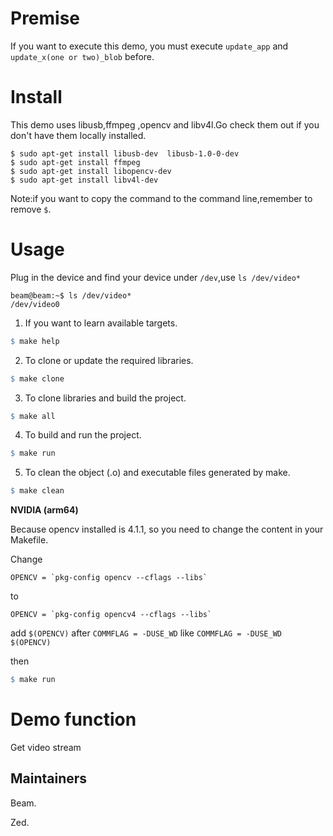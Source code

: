 # Premise

If you want to execute this demo, you must execute `update_app` and `update_x(one or two)_blob` before.

# Install

This demo uses libusb,ffmpeg ,opencv and libv4l.Go check them out if you don't have them locally installed.

```shell
$ sudo apt-get install libusb-dev  libusb-1.0-0-dev
$ sudo apt-get install ffmpeg
$ sudo apt-get install libopencv-dev
$ sudo apt-get install libv4l-dev
```

Note:if you want to copy the command to the command line,remember to remove `$`.



# Usage

Plug in the device and find your device under `/dev`,use `ls /dev/video*`

 ```shell
 beam@beam:~$ ls /dev/video*
 /dev/video0
 ```

1. If you want to learn available targets.

```makefile
$ make help
```

2. To clone or update the required libraries.

```makefile
$ make clone
```

3. To clone libraries and build the project.

```makefile
$ make all
```

4. To build and run the project.

```makefile
$ make run
```

5. To clean the object (.o) and executable files generated by make.

```makefile
$ make clean
```

**NVIDIA (arm64)**

Because opencv installed is 4.1.1, so you need to change the content in your Makefile.

Change 
```shell
OPENCV = `pkg-config opencv --cflags --libs`
```
to 
```shell
OPENCV = `pkg-config opencv4 --cflags --libs`
```

add `$(OPENCV)` after `COMMFLAG = -DUSE_WD`
like `COMMFLAG = -DUSE_WD $(OPENCV)`

then

```makefile
$ make run
```

#  Demo function 

 Get video stream 

## Maintainers

Beam.

Zed.

